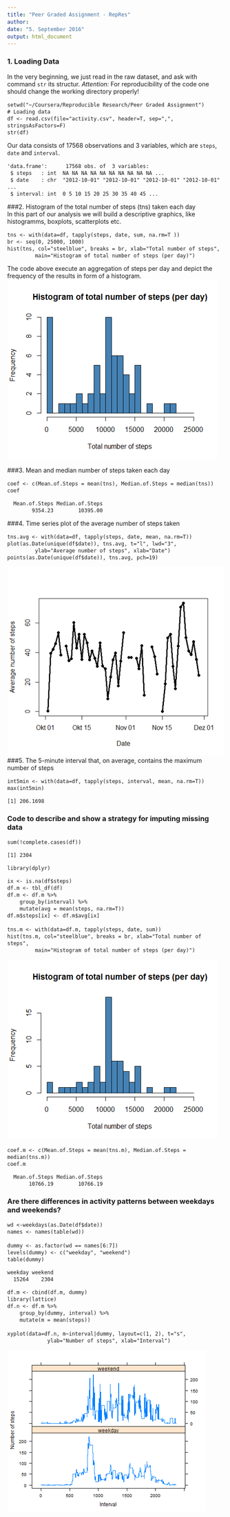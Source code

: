 ```yaml
---
title: "Peer Graded Assignment - RepRes"
author: 
date: "5. September 2016"
output: html_document
---
```



### 1. Loading Data

In the very beginning, we just read in the raw dataset, and ask with command  `str` its structur. 
*Attention:* For reproducibility of the code one should change the working directory properly!
```{r}
setwd("~/Coursera/Reproducible Research/Peer Graded Assignment")
# Loading data
df <- read.csv(file="activity.csv", header=T, sep=",", stringsAsFactors=F)
str(df)
```
Our data consists of 17568 observations and 3 variables, which are `steps`, `date` and `interval`. 
```{r}
'data.frame':      17568 obs. of  3 variables:
 $ steps   : int  NA NA NA NA NA NA NA NA NA NA ...
 $ date    : chr  "2012-10-01" "2012-10-01" "2012-10-01" "2012-10-01" ...
 $ interval: int  0 5 10 15 20 25 30 35 40 45 ...
```

###2. Histogram of the total number of steps (tns) taken each day  
In this part of our analysis we will build a descriptive graphics, like histogramms, boxplots, scatterplots etc.
```{r}
tns <- with(data=df, tapply(steps, date, sum, na.rm=T ))
br <- seq(0, 25000, 1000)
hist(tns, col="steelblue", breaks = br, xlab="Total number of steps",
		 main="Histogram of total number of steps (per day)")
```
The code above execute an aggregation of steps per day and depict the frequency of the results in form of a histogram.
![plot of figure01](figure01.bmp) 

###3. Mean and median number of steps taken each day  
```{r}
coef <- c(Mean.of.Steps = mean(tns), Median.of.Steps = median(tns))
coef
```
```{r}
  Mean.of.Steps Median.of.Steps 
        9354.23        10395.00
```

###4. Time series plot of the average number of steps taken  
 
```{r}
tns.avg <- with(data=df, tapply(steps, date, mean, na.rm=T))
plot(as.Date(unique(df$date)), tns.avg, t="l", lwd="3",
		 ylab="Average number of steps", xlab="Date")
points(as.Date(unique(df$date)), tns.avg, pch=19)
```
![plot of figure02](figure02.bmp)  
###5. The 5-minute interval that, on average, contains the maximum number of steps  

```{r}
int5min <- with(data=df, tapply(steps, interval, mean, na.rm=T))
max(int5min)
```
```{r}
[1] 206.1698
```
### Code to describe and show a strategy for imputing missing data
```{r}
sum(!complete.cases(df))
```
```{r}
[1] 2304
```
```{r, results='hide'}
library(dplyr)
```
```{r}
ix <- is.na(df$steps)
df.m <- tbl_df(df)
df.m <- df.m %>% 
	group_by(interval) %>%
	mutate(avg = mean(steps, na.rm=T)) 
df.m$steps[ix] <- df.m$avg[ix]

tns.m <- with(data=df.m, tapply(steps, date, sum))
hist(tns.m, col="steelblue", breaks = br, xlab="Total number of steps",
		 main="Histogram of total number of steps (per day)")
```
![plot of figure03](figure03.bmp)  
```{r}
coef.m <- c(Mean.of.Steps = mean(tns.m), Median.of.Steps = median(tns.m))
coef.m
```
```{r}
  Mean.of.Steps Median.of.Steps 
       10766.19        10766.19 
```      
### Are there differences in activity patterns between weekdays and weekends?
```{r}
wd <-weekdays(as.Date(df$date))
names <- names(table(wd))

dummy <- as.factor(wd == names[6:7])
levels(dummy) <- c("weekday", "weekend")
table(dummy)
```
```{r}
weekday weekend 
  15264    2304 
```  
```{r}
df.m <- cbind(df.m, dummy) 
library(lattice)
df.n <- df.m %>%
	group_by(dummy, interval) %>%
	mutate(m = mean(steps))

xyplot(data=df.n, m~interval|dummy, layout=c(1, 2), t="s", 
			 ylab="Number of steps", xlab="Interval")
```
![plot of figure04](figure04.bmp) 
